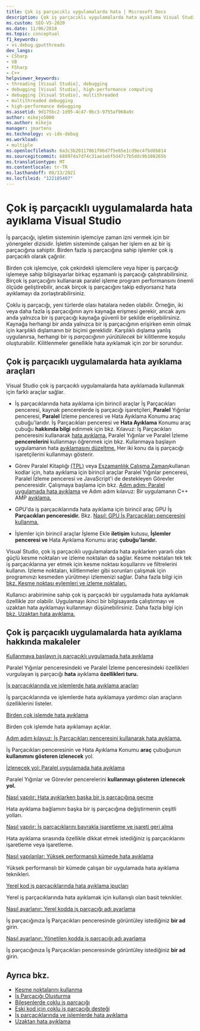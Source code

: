 ```yaml
---
title: Çok iş parçacıklı uygulamalarda hata | Microsoft Docs
description: Çok iş parçacıklı uygulamalarda hata ayıklama Visual Studio. Çok iş parçacıklı uygulamalarda hata ayıklama hakkında araçları ve diğer makaleleri gözden geçirme.
ms.custom: SEO-VS-2020
ms.date: 11/06/2018
ms.topic: conceptual
f1_keywords:
- vs.debug.gputthreads
dev_langs:
- CSharp
- VB
- FSharp
- C++
helpviewer_keywords:
- threading [Visual Studio], debugging
- debugging [Visual Studio], high-performance computing
- debugging [Visual Studio], multithreaded
- multithreaded debugging
- high-performance debugging
ms.assetid: 9d175bc2-1d95-4c47-9bc3-9755af968a9c
author: mikejo5000
ms.author: mikejo
manager: jmartens
ms.technology: vs-ide-debug
ms.workload:
- multiple
ms.openlocfilehash: 6a3c3b20117061f06d7f5e65e1cd9ec4fbd0b814
ms.sourcegitcommit: 68897da7d74c31ae1ebf5d47c7b5ddc9b108265b
ms.translationtype: MT
ms.contentlocale: tr-TR
ms.lasthandoff: 08/13/2021
ms.locfileid: "122105407"
---
```

# <a name="debug-multithreaded-applications-in-visual-studio"></a>Çok iş parçacıklı uygulamalarda hata ayıklama Visual Studio
İş parçacığı, işletim sisteminin işlemciye zaman izni vermek için bir yönergeler dizisidir. İşletim sisteminde çalışan her işlem en az bir iş parçacığına sahiptir. Birden fazla iş parçacığına sahip işlemler çok iş parçacıklı olarak çağrılır.

Birden çok işlemciye, çok çekirdekli işlemcilere veya hiper iş parçacığı işlemeye sahip bilgisayarlar birkaç eşzamanlı iş parçacığı çalıştırabilirsiniz. Birçok iş parçacığını kullanarak paralel işleme program performansını önemli ölçüde geliştirebilir, ancak birçok iş parçacığını takip ediyorsanız hata ayıklamayı da zorlaştırabilirsiniz.

Çoklu iş parçacığı, yeni türlerde olası hatalara neden olabilir. Örneğin, iki veya daha fazla iş parçacığının aynı kaynağa erişmesi gerekir, ancak aynı anda yalnızca bir iş parçacığı kaynağa güvenli bir şekilde erişebilirsiniz. Kaynağa herhangi bir anda yalnızca bir iş parçacığının erişirken emin olmak için karşılıklı dışlamanın bir biçimi gereklidir. Karşılıklı dışlama yanlış uygulanırsa, herhangi bir iş *parçacığının yürütülecek* bir kilitlenme koşulu oluşturabilir. Kilitlenmeler genellikle hata ayıklamak için zor bir sorundur.

## <a name="tools-for-debugging-multithreaded-apps"></a>Çok iş parçacıklı uygulamalarda hata ayıklama araçları

Visual Studio çok iş parçacıklı uygulamalarda hata ayıklamada kullanmak için farklı araçlar sağlar.

- İş parçacıklarında hata ayıklama için birincil  araçlar İş Parçacıkları penceresi, kaynak pencerelerde iş parçacığı işaretçileri, **Paralel** Yığınlar penceresi, **Paralel** İzleme penceresi ve Hata Ayıklama Konumu araç çubuğu'larıdır.  İş Parçacıkları penceresi ve **Hata Ayıklama** Konumu araç çubuğu **hakkında bilgi** edinmek için bkz. Kılavuz: İş Parçacıkları penceresini kullanarak [hata ayıklama.](../debugger/how-to-use-the-threads-window.md) Paralel Yığınlar ve Paralel İzleme  **pencerelerini** kullanmayı öğrenmek için bkz. Kullanmaya başlayın uygulamanın hata [ayıklamasını düzeltme.](../debugger/get-started-debugging-multithreaded-apps.md) Her iki konu da iş parçacığı işaretçilerini kullanmayı gösterir.

- Görev Paralel  Kitaplığı [(TPL)](/dotnet/standard/parallel-programming/task-parallel-library-tpl) veya [Eşzamanlılık Çalışma Zamanı](/cpp/parallel/concrt/concurrency-runtime/)kullanan kodlar için, hata ayıklama  için birincil araçlar  Paralel Yığınlar penceresi, Paralel İzleme penceresi ve JavaScript'i de destekleyen Görevler penceresidir. Çalışmaya başlama için bkz. [Adım adım: Paralel uygulamada hata ayıklama](../debugger/walkthrough-debugging-a-parallel-application.md) ve Adım adım kılavuz: Bir uygulamanın C++ AMP [ayıklama.](/cpp/parallel/amp/walkthrough-debugging-a-cpp-amp-application)

- GPU'da iş parçacıklarında hata ayıklama için birincil araç GPU İş **Parçacıkları penceresidir.** Bkz. [Nasıl: GPU İş Parçacıkları penceresini kullanma.](../debugger/how-to-use-the-gpu-threads-window.md)

- İşlemler için birincil araçlar İşleme Ekle **iletişim** kutusu, **İşlemler penceresi ve** Hata Ayıklama Konumu araç **çubuğu'larıdır.**

Visual Studio, çok iş parçacıklı uygulamalarda hata ayıklarken yararlı olan güçlü kesme noktaları ve izleme noktaları da sağlar. Kesme noktaları tek tek iş parçacıklarına yer etmek için kesme noktası koşullarını ve filtrelerini kullanın. İzleme noktaları, kilitlenmeler gibi sorunları çalışmak için programınızı kesmeden yürütmeyi izlemenizi sağlar. Daha fazla bilgi için [bkz. Kesme noktası eylemleri ve izleme noktaları.](../debugger/using-breakpoints.md#BKMK_Print_to_the_Output_window_with_tracepoints)

Kullanıcı arabirimine sahip çok iş parçacıklı bir uygulamada hata ayıklamak özellikle zor olabilir. Uygulamayı ikinci bir bilgisayarda çalıştırmayı ve uzaktan hata ayıklamayı kullanmayı düşünebilirsiniz. Daha fazla bilgi için [bkz. Uzaktan hata ayıklama.](../debugger/remote-debugging.md)

## <a name="articles-about-debugging-multithreaded-apps"></a>Çok iş parçacıklı uygulamalarda hata ayıklama hakkında makaleler

 [Kullanmaya başlayın iş parçacıklı uygulamada hata ayıklama](../debugger/get-started-debugging-multithreaded-apps.md)

Paralel Yığınlar penceresindeki ve Paralel İzleme penceresindeki özellikleri vurgulayan iş parçacığı **hata** ayıklama **özellikleri turu.**

 [İş parçacıklarında ve işlemlerde hata ayıklama araçları](../debugger/debug-threads-and-processes.md)

İş parçacıklarında ve işlemlerde hata ayıklamaya yardımcı olan araçların özelliklerini listeler.

 [Birden çok işlemde hata ayıklama](../debugger/debug-multiple-processes.md)

Birden çok işlemde hata ayıklamayı açıklar.

 [Adım adım kılavuz: İş Parçacıkları penceresini kullanarak hata ayıklama.](../debugger/how-to-use-the-threads-window.md)

İş Parçacıkları penceresinin ve Hata Ayıklama Konumu **araç** çubuğunun **kullanımını gösteren izlenecek** yol.

 [İzlenecek yol: Paralel uygulamada hata ayıklama](../debugger/walkthrough-debugging-a-parallel-application.md)

Paralel Yığınlar ve Görevler pencerelerini **kullanmayı gösteren** **izlenecek yol.**

 [Nasıl yapılır: Hata ayıklarken başka bir iş parçacığına geçme](../debugger/how-to-switch-to-another-thread-while-debugging.md)

Hata ayıklama bağlamını başka bir iş parçacığına değiştirmenin çeşitli yolları.

 [Nasıl yapılır: İş parçacıklarını bayrakla işaretleme ve işareti geri alma](../debugger/how-to-flag-and-unflag-threads.md)

Hata ayıklama sırasında özellikle dikkat etmek istediğiniz iş parçacıklarını işaretleme veya işaretleme.

 [Nasıl yapılanlar: Yüksek performanslı kümede hata ayıklama](../debugger/how-to-debug-on-a-high-performance-cluster.md)

Yüksek performanslı bir kümede çalışan bir uygulamada hata ayıklama teknikleri.

 [Yerel kod iş parçacıklarında hata ayıklama ipuçları](../debugger/tips-for-debugging-threads-in-native-code.md)

Yerel iş parçacıklarında hata ayıklamak için kullanışlı olan basit teknikler.

 [Nasıl ayarlanır: Yerel kodda iş parçacığı adı ayarlama](../debugger/how-to-set-a-thread-name-in-native-code.md)

İş parçacığınıza İş Parçacıkları penceresinde görüntüley istediğiniz **bir ad** girin.

 [Nasıl ayarlanır: Yönetilen kodda iş parçacığı adı ayarlama](../debugger/how-to-set-a-thread-name-in-managed-code.md)

İş parçacığınıza İş Parçacıkları penceresinde görüntüley istediğiniz **bir ad** girin.

## <a name="see-also"></a>Ayrıca bkz.

- [Kesme noktalarını kullanma](../debugger/using-breakpoints.md)
- [İş Parçacığı Oluşturma](/dotnet/standard/threading/index)
- [Bileşenlerde çoklu iş parçacığı](/previous-versions/3es4b6yy(v=vs.140))
- [Eski kod için çoklu iş parçacığı desteği](/cpp/parallel/multithreading-support-for-older-code-visual-cpp)
- [İş parçacıklarında ve işlemlerde hata ayıklama](../debugger/debug-threads-and-processes.md)
- [Uzaktan hata ayıklama](../debugger/remote-debugging.md)